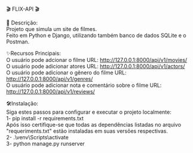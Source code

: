  
🎬 FLIX-API 🎬

🚀 Descrição:<br>
Projeto que simula um site de filmes.<br>
Feito em Python e Django, utilizando também banco de dados SQLite e o Postman.<br>

✨Recursos Principais:<br>
O usuário pode adcionar o filme URL: http://127.0.0.1:8000/api/v1/movies/<br>
O usuário pode adicionar atores URL: http://127.0.0.1:8000/api/v1/actors/<br>
O usuário pode adicionar o gênero do filme URL: http://127.0.0.1:8000/api/v1/genres/<br>
O usuário pode adicionar nota e comentário sobre o filme URL: http://127.0.0.1:8000/api/v1/reviews/<br>

🛠️Instalação:<br>
Siga estes passos para configurar e executar o projeto localmente: <br>
1- pip install -r requirements.txt<br>
Após isso certifique-se que todas as dependências listadas no arquivo "requeriments.txt" estão instaladas em suas versões respectivas.<br>
2- .\venv\Scripts\activate<br>
3- python manage.py runserver
